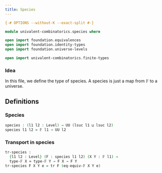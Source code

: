 ```yaml
---
title: Species
---
```


```agda
{-# OPTIONS --without-K --exact-split #-}

module univalent-combinatorics.species where

open import foundation.equivalences
open import foundation.identity-types
open import foundation.universe-levels

open import univalent-combinatorics.finite-types
```

### Idea

In this file, we define the type of species. A species is just a
map from 𝔽 to a universe.

## Definitions

### Species

```agda
species : (l1 l2 : Level) → UU (lsuc l1 ⊔ lsuc l2)
species l1 l2 = 𝔽 l1 → UU l2
```

### Transport in species

```agda
tr-species :
  {l1 l2 : Level} (F : species l1 l2) (X Y : 𝔽 l1) →
  type-𝔽 X ≃ type-𝔽 Y → F X → F Y
tr-species F X Y e = tr F (eq-equiv-𝔽 X Y e)
```
